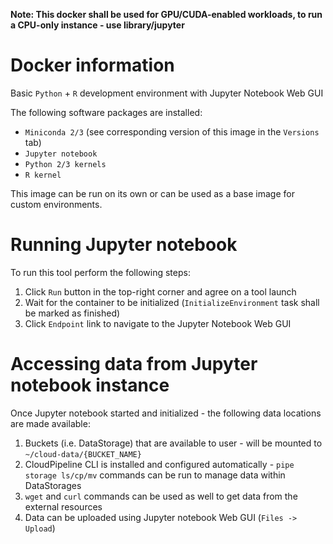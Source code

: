**Note: This docker shall be used for GPU/CUDA-enabled workloads, to run a CPU-only instance - use library/jupyter**

# Docker information

Basic `Python` + `R` development environment with Jupyter Notebook Web GUI

The following software packages are installed:
* `Miniconda 2/3` (see corresponding version of this image in the `Versions` tab)
* `Jupyter notebook`
* `Python 2/3 kernels`
* `R kernel`

This image can be run on its own or can be used as a base image for custom environments.

# Running Jupyter notebook

To run this tool perform the following steps:
1. Click `Run` button in the top-right corner and agree on a tool launch
2. Wait for the container to be initialized (`InitializeEnvironment` task shall be marked as finished)
3. Click `Endpoint` link to navigate to the Jupyter Notebook Web GUI

# Accessing data from Jupyter notebook instance

Once Jupyter notebook started and initialized - the following data locations are made available:
1. Buckets (i.e. DataStorage) that are available to user - will be mounted to `~/cloud-data/{BUCKET_NAME}`
2. CloudPipeline CLI is installed and configured automatically - `pipe storage ls/cp/mv` commands can be run to manage data within DataStorages
3. `wget` and `curl` commands can be used as well to get data from the external resources
4. Data can be uploaded using Jupyter notebook Web GUI (`Files -> Upload`)
